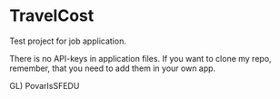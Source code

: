 # TravelCost
Test project for job application.

There is no API-keys in application files. 
If you want to clone my repo, remember, that you need to add them in your own app.

GL)
PovarIsSFEDU
